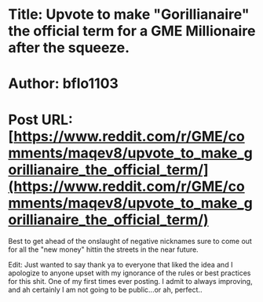 # Title: Upvote to make "Gorillianaire" the official term for a GME Millionaire after the squeeze.
# Author: bflo1103
# Post URL: [https://www.reddit.com/r/GME/comments/maqev8/upvote_to_make_gorillianaire_the_official_term/](https://www.reddit.com/r/GME/comments/maqev8/upvote_to_make_gorillianaire_the_official_term/)


Best to get ahead of the onslaught of negative nicknames sure to come out for all the "new money" hittin the streets in the near future.

Edit: Just wanted to say thank ya to everyone that liked the idea and I apologize to anyone upset with my ignorance of the rules or best practices for this shit. One of my first times ever posting. I admit to always improving, and ah certainly I am not going to be public...or ah, perfect..